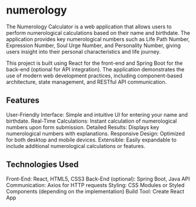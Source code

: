 # numerology
The Numerology Calculator is a web application that allows users to perform numerological calculations based on their name and birthdate. The application provides key numerological numbers such as Life Path Number, Expression Number, Soul Urge Number, and Personality Number, giving users insight into their personal characteristics and life journey.

This project is built using React for the front-end and Spring Boot for the back-end (optional for API integration). The application demonstrates the use of modern web development practices, including component-based architecture, state management, and RESTful API communication.

## Features
User-Friendly Interface: Simple and intuitive UI for entering your name and birthdate.
Real-Time Calculations: Instant calculation of numerological numbers upon form submission.
Detailed Results: Displays key numerological numbers with explanations.
Responsive Design: Optimized for both desktop and mobile devices.
Extensible: Easily expandable to include additional numerological calculations or features.

## Technologies Used
Front-End: React, HTML5, CSS3
Back-End (optional): Spring Boot, Java
API Communication: Axios for HTTP requests
Styling: CSS Modules or Styled Components (depending on the implementation)
Build Tool: Create React App
